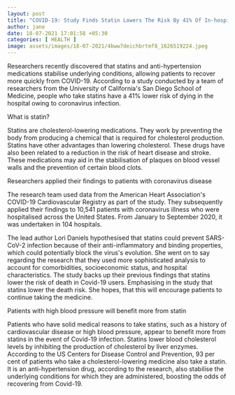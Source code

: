 ```yaml
---
layout: post
title: "COVID-19: Study Finds Statin Lowers The Risk By 41% Of In-hospital Death"
author: jane 
date: 18-07-2021 17:01:58 +05:30 
categories: [ HEALTH ] 
image: assets/images/18-07-2021/4bww7deichbrtmf8_1626519224.jpeg
---
```

Researchers recently discovered that statins and anti-hypertension medications stabilise underlying conditions, allowing patients to recover more quickly from COVID-19. According to a study conducted by a team of researchers from the University of California's San Diego School of Medicine, people who take statins have a 41% lower risk of dying in the hospital owing to coronavirus infection.

What is statin?

Statins are cholesterol-lowering medications. They work by preventing the body from producing a chemical that is required for cholesterol production. Statins have other advantages than lowering cholesterol. These drugs have also been related to a reduction in the risk of heart disease and stroke. These medications may aid in the stabilisation of plaques on blood vessel walls and the prevention of certain blood clots.

Researchers applied their findings to patients with coronavirus disease

The research team used data from the American Heart Association's COVID-19 Cardiovascular Registry as part of the study. They subsequently applied their findings to 10,541 patients with coronavirus illness who were hospitalised across the United States. From January to September 2020, it was undertaken in 104 hospitals.

The lead author Lori Daniels hypothesised that statins could prevent SARS-CoV-2 infection because of their anti-inflammatory and binding properties, which could potentially block the virus's evolution. She went on to say regarding the research that they used more sophisticated analysis to account for comorbidities, socioeconomic status, and hospital characteristics. The study backs up their previous findings that statins lower the risk of death in Covid-19 users. Emphasising in the study that statins lower the death risk. She hopes, that this will encourage patients to continue taking the medicine.

Patients with high blood pressure will benefit more from statin

Patients who have solid medical reasons to take statins, such as a history of cardiovascular disease or high blood pressure, appear to benefit more from statins in the event of Covid-19 infection. Statins lower blood cholesterol levels by inhibiting the production of cholesterol by liver enzymes. According to the US Centers for Disease Control and Prevention, 93 per cent of patients who take a cholesterol-lowering medicine also take a statin. It is an anti-hypertension drug, according to the research, also stabilise the underlying conditions for which they are administered, boosting the odds of recovering from Covid-19.